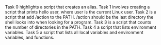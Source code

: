 Task 0 highlights a script that creates an alias.
Task 1 involves creating a script that prints hello user, where user is the current Linux user.
Task 2 is a script that add /action to the PATH. /action should be the last directory the shell looks into when looking for a program.
Task 3 is a script that counts the number of directories in the PATH.
Task 4 a script that lists environment variables.
Task 5 a script that lists all local variables and environment variables, and functions. 

